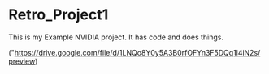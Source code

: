 # Retro_Project1
This is my Example NVIDIA project. It has code and does things.


("https://drive.google.com/file/d/1LNQo8Y0y5A3B0rfOFYn3F5DQq1l4iN2s/preview)


